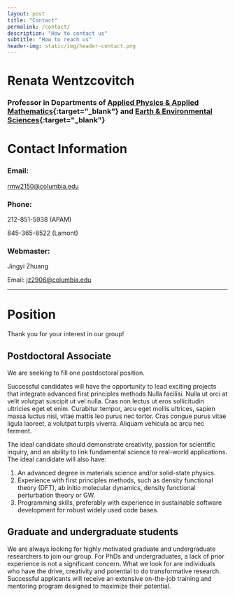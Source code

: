 ```yaml
---
layout: post
title: "Contact"
permalink: /contact/
description: "How to contact us"
subtitle: "How to reach us"
header-img: static/img/header-contact.png
---
```



# Renata Wentzcovitch

### Professor in Departments of [Applied Physics & Applied Mathematics](https://apam.columbia.edu/){:target="_blank"} and [Earth & Environmental Sciences](https://eesc.columbia.edu/){:target="_blank"}

# Contact Information

### Email:

[rmw2150@columbia.edu](mailto:rmw2150@columbia.edu)

### Phone:

212-851-5938 (APAM)

845-365-8522 (Lamont)


### Webmaster:

Jingyi Zhuang

Email: [jz2906@columbia.edu](maito:jz2906@columbia.edu)

- - -

# Position

Thank you for your interest in our group!

## Postdoctoral Associate

We are seeking to fill one postdoctoral position.

Successful candidates will have the opportunity to lead exciting projects that integrate advanced first principles methods Nulla facilisi. Nulla ut orci at velit volutpat suscipit ut vel nulla. Cras non lectus ut eros sollicitudin ultricies eget et enim. Curabitur tempor, arcu eget mollis ultrices, sapien massa luctus nisi, vitae mattis leo purus nec tortor. Cras congue purus vitae ligula laoreet, a volutpat turpis viverra. Aliquam vehicula ac arcu nec ferment.

The ideal candidate should demonstrate creativity, passion for scientific inquiry, and an ability to link fundamental science to real-world applications. The ideal candidate will also have:

1. An advanced degree in materials science and/or solid-state physics.
2. Experience with first principles methods, such as density functional theory (DFT), ab initio molecular dynamics, density functional perturbation theory or GW.
3. Programming skills, preferably with experience in sustainable software development for robust widely used code bases.

## Graduate and undergraduate students

We are always looking for highly motivated graduate and undergraduate researchers to join our group. For PhDs and undergraduates, a lack of prior experience is not a significant concern. What we look for are individuals who have the drive, creativity and potential to do transformative research. Successful applicants will receive an extensive on-the-job training and mentoring program designed to maximize their potential.


